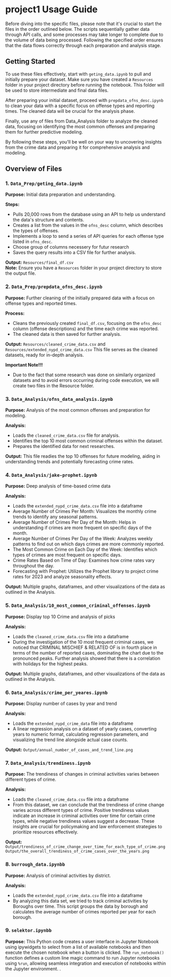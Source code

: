 # project1 Usage Guide

Before diving into the specific files, please note that it's crucial to start the files in the order outlined below. The scripts sequentially gather data through API calls, and some processes may take longer to complete due to the volume of data being processed. Following the specified order ensures that the data flows correctly through each preparation and analysis stage.

## Getting Started

To use these files effectively, start with `geting_data.ipynb` to pull and initially prepare your dataset. Make sure you have created a `Resources` folder in your project directory before running the notebook. This folder will be used to store intermediate and final data files.

After preparing your initial dataset, proceed with `prepdata_ofns_desc.ipynb` to clean your data with a specific focus on offense types and reporting times. The cleaned data will be crucial for the analysis phase.


Finally, use any of files from Data_Analysis folder to analyze the cleaned data, focusing on identifying the most common offenses and preparing them for further predictive modeling.

By following these steps, you'll be well on your way to uncovering insights from the crime data and preparing it for comprehensive analysis and modeling.

## Overview of Files

### 1. `Data_Prep/geting_data.ipynb`

**Purpose:** Initial data preparation and understanding.

**Steps:**
- Pulls 20,000 rows from the database using an API to help us understand the data's structure and contents.
- Creates a list from the values in the `ofns_desc` column, which describes the types of offenses.
- Implements a loop to send a series of API queries for each offense type listed in `ofns_desc`.
- Choose group of columns necessery for futur research
- Saves the query results into a CSV file for further analysis.

**Output:** `Resources/final_df.csv`  
**Note:** Ensure you have a `Resources` folder in your project directory to store the output file.

### 2. `Data_Prep/prepdata_ofns_desc.ipynb`

**Purpose:** Further cleaning of the initially prepared data with a focus on offense types and reported times.

**Process:**
- Cleans the previously created `final_df.csv`, focusing on the `ofns_desc` column (offense descriptions) and the time each crime was reported.
- The cleaned data is then saved for further analysis.

**Output:** `Resources/cleaned_crime_data.csv` and  `Resources/extended_nypd_crime_data.csv` 
This file serves as the cleaned datasets, ready for in-depth analysis.

**Important Note!!!**
- Due to the fact that some research was done on similarly organized datasets and to avoid errors occurring during code execution, we will create two files in the Resource folder. 

### 3. `Data_Analysis/ofns_data_analysis.ipynb`

**Purpose:** Analysis of the most common offenses and preparation for modeling.

**Analysis:**
- Loads the `cleaned_crime_data.csv` file for analysis.
- Identifies the top 10 most common criminal offenses within the dataset.
- Prepares the identified data for next researches.

**Output:** This file readies the top 10 offenses for future modeling, aiding in understanding trends and potentially forecasting crime rates.  


### 4. `Data_Analysis/jake-prophet.ipynb`  

**Purpose:** Deep analysis of time-based crime data  

**Analysis:**  
- Loads the `extended_nypd_crime_data.csv` file into a dataframe
- Average Number of Crimes Per Month: Visualizes the monthly crime trends to identify any seasonal patterns.
- Average Number of Crimes Per Day of the Month: Helps in understanding if crimes are more frequent on specific days of the month.
- Average Number of Crimes Per Day of the Week: Analyzes weekly patterns to find out on which days crimes are more commonly reported.
- The Most Common Crime on Each Day of the Week: Identifies which types of crimes are most frequent on specific days.
- Crime Rates Based on Time of Day: Examines how crime rates vary throughout the day.
- Forecasting with Prophet: Utilizes the Prophet library to project crime rates for 2023 and analyze seasonality effects.

**Output:** Multiple graphs, dataframes, and other visualizations of the data as outlined in the Analysis.  

### 5. `Data_Analysis/10_most_common_criminal_offenses.ipynb`  

**Purpose:** Display top 10 Crime and analysis of picks  

**Analysis:**  
- Loads the `cleaned_crime_data.csv` file into a dataframe
- During the investigation of the 10 most frequent criminal cases, we noticed that CRIMINAL MISCHIEF & RELATED OF is in fourth place in terms of the number of reported cases, dominating the chart due to the pronounced peaks. Further analysis showed that there is a correlation with holidays for the highest peaks.

**Output:** Multiple graphs, dataframes, and other visualizations of the data as outlined in the Analysis.  

### 6. `Data_Analysis/crime_per_yeares.ipynb`  

**Purpose:** Display number of cases by year and trend  

**Analysis:**  
- Loads the `extended_nypd_crime_data` file into a dataframe
- A linear regression analysis on a dataset of yearly cases, converting years to numeric format, calculating regression parameters, and visualizing the trend line alongside actual case counts. 

**Output:** `Output/annual_number_of_cases_and_trend_line.png`

### 7. `Data_Analysis/trendiness.ipynb`  

**Purpose:** The trendiness of changes in criminal activities varies between different types of crime.  

**Analysis:**  
- Loads the `cleaned_crime_data.csv` file into a dataframe
- From this dataset, we can conclude that the trendiness of crime change varies across different types of crime. Positive trendiness values indicate an increase in criminal activities over time for certain crime types, while negative trendiness values suggest a decrease. These insights are crucial for policymaking and law enforcement strategies to prioritize resources effectively. 

**Output:** `Output/trendiness_of_crime_change_over_time_for_each_type_of_crime.png`
            `Output/the_overall_trendiness_of_crime_cases_over_the_years.png`

### 8. `burrough_data.ipynbb`  

**Purpose:** Analysis of criminal activities by district.  

**Analysis:**  
- Loads the `extended_nypd_crime_data.csv` file into a dataframe
- By analyzing this data set, we tried to track criminal activities by Boroughs over time. This script groups the data by borough and calculates the average number of crimes reported per year for each borough.

### 9. `selektor.ipynbb`  

**Purpose:** This Python code creates a user interface in Jupyter Notebook using ipywidgets to select from a list of available notebooks and then execute the chosen notebook when a button is clicked. The `run_notebook()` function defines a custom line magic command to run Jupyter notebooks using `%run`, allowing seamless integration and execution of notebooks within the Jupyter environment.
.  


